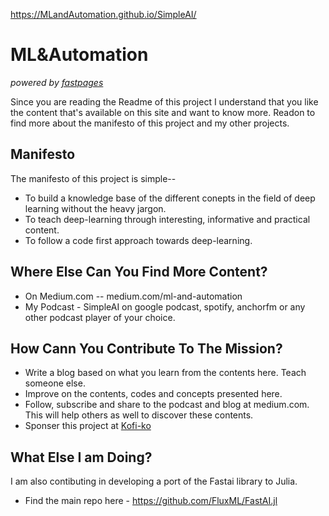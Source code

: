 https://MLandAutomation.github.io/SimpleAI/

# ML&Automation


_powered by [fastpages](https://github.com/fastai/fastpages)_

Since you are reading the Readme of this project I understand that you like the content that's available on this site and want to know more. Readon to find more about the manifesto of this project and my other projects.

## Manifesto
The manifesto of this project is simple--
* To build a knowledge base of the different conepts in the field of deep learning without the heavy jargon.
* To teach deep-learning through interesting, informative and practical content.
* To follow a code first approach towards deep-learning.

## Where Else Can You Find More Content?
* On Medium.com -- medium.com/ml-and-automation
* My Podcast - SimpleAI on google podcast, spotify, anchorfm or any other podcast player of your choice.

## How Cann You Contribute To The Mission?
* Write a blog based on what you learn from the contents here. Teach someone else.
* Improve on the contents, codes and concepts presented here.
* Follow, subscribe and share to the podcast and blog at medium.com. This will help others as well to discover these contents.
* Sponser this project at [Kofi-ko](https://ko-fi.com/thecodingproject)

## What Else I am Doing?
I am also contibuting in developing a port of the Fastai library to Julia.
* Find the main repo here - https://github.com/FluxML/FastAI.jl

